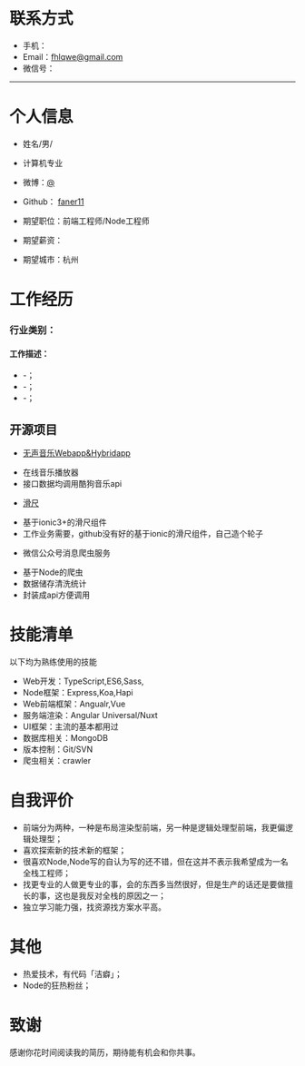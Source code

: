 # 联系方式

- 手机：
- Email：fhlqwe@gmail.com
- 微信号：

---

# 个人信息

 - 姓名/男/ 
 - 计算机专业
 - 微博：[@](https://weibo.com/hellohaozi/home?wvr=5)
 - Github： [faner11](https://github.com/faner11)

 - 期望职位：前端工程师/Node工程师
 - 期望薪资：
 - 期望城市：杭州

# 工作经历

### 行业类别：

#### 工作描述：

- -；
- -；
- -；

## 开源项目
- [无声音乐Webapp&Hybridapp]()
 + 在线音乐播放器
 + 接口数据均调用酷狗音乐api
- [滑尺]()
 + 基于ionic3+的滑尺组件
 + 工作业务需要，github没有好的基于ionic的滑尺组件，自己造个轮子
- 微信公众号消息爬虫服务
 + 基于Node的爬虫
 + 数据储存清洗统计
 + 封装成api方便调用

# 技能清单

以下均为熟练使用的技能

- Web开发：TypeScript,ES6,Sass,
- Node框架：Express,Koa,Hapi
- Web前端框架：Angualr,Vue
- 服务端渲染：Angular Universal/Nuxt
- UI框架：主流的基本都用过
- 数据库相关：MongoDB
- 版本控制：Git/SVN
- 爬虫相关：crawler

# 自我评价
 - 前端分为两种，一种是布局渲染型前端，另一种是逻辑处理型前端，我更偏逻辑处理型；
 - 喜欢探索新的技术新的框架；
 - 很喜欢Node,Node写的自认为写的还不错，但在这并不表示我希望成为一名全栈工程师；
 - 找更专业的人做更专业的事，会的东西多当然很好，但是生产的话还是要做擅长的事，这也是我反对全栈的原因之一；
 - 独立学习能力强，找资源找方案水平高。
 
# 其他
- 热爱技术，有代码「洁癖」；
- Node的狂热粉丝；

# 致谢
感谢你花时间阅读我的简历，期待能有机会和你共事。
